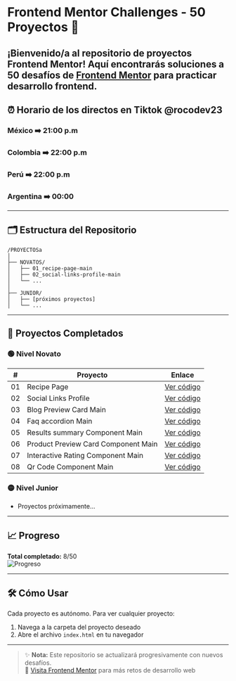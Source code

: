 # Frontend Mentor Challenges - 50 Proyectos 🚀

¡Bienvenido/a al repositorio de proyectos Frontend Mentor! Aquí encontrarás soluciones a **50 desafíos** de [Frontend Mentor](https://www.frontendmentor.io) para practicar desarrollo frontend.
---

## ⏰ Horario de los directos en Tiktok @rocodev23
### México ➡️ 21:00 p.m
### Colombia ➡️ 22:00 p.m
### Perú ➡️ 22:00 p.m
### Argentina ➡️ 00:00

---

## 🗂 Estructura del Repositorio
```text
/PROYECTOSa
│
├── NOVATOS/
│   ├── 01_recipe-page-main
│   ├── 02_social-links-profile-main
│   └── ...
│
├── JUNIOR/
│   ├── [próximos proyectos]
│   └── ...
```
---

## 📌 Proyectos Completados

### 🟢 Nivel Novato
| #   | Proyecto | Enlace |
|-----|----------|--------|
| 01  | Recipe Page | [Ver código](https://github.com/Ledyba-Dev/FRONTEND_MENTOR_50/tree/main/NOVATOS/NOVATOS_CODIGO_TERMINADO/01_recipe-page-main) |
| 02  | Social Links Profile | [Ver código](https://github.com/Ledyba-Dev/FRONTEND_MENTOR_50/tree/main/NOVATOS/NOVATOS_CODIGO_TERMINADO/02_social-links-profile-main) |
| 03  | Blog Preview Card Main | [Ver código](https://github.com/Ledyba-Dev/FRONTEND_MENTOR_50/tree/main/NOVATOS/NOVATOS_CODIGO_TERMINADO/03_blog-preview-card-main) |
| 04  | Faq accordion Main | [Ver código](https://github.com/Ledyba-Dev/FRONTEND_MENTOR_50/tree/main/NOVATOS/04_faq-accordion-main) |
| 05  | Results summary Component Main | [Ver código](https://github.com/Ledyba-Dev/FRONTEND_MENTOR_50/tree/main/NOVATOS/05_results-summary-component-main) |
| 06  | Product Preview Card Component Main | [Ver código](https://github.com/Ledyba-Dev/FRONTEND_MENTOR_50/tree/main/NOVATOS/06_product-preview-card-component-main) |
| 07  | Interactive Rating Component Main | [Ver código](https://github.com/Ledyba-Dev/FRONTEND_MENTOR_50/tree/main/NOVATOS/07_interactive-rating-component-main) |
| 08  | Qr Code Component Main | [Ver código](https://github.com/Ledyba-Dev/FRONTEND_MENTOR_50/tree/main/NOVATOS/08_qr-code-component-main) |

### 🟡 Nivel Junior
* Proyectos próximamente...

---

## 📈 Progreso
**Total completado:** 8/50  
![Progreso](https://img.shields.io/badge/Progreso-8%2F50_(16%25)-brightgreen)

---

## 🛠 Cómo Usar
Cada proyecto es autónomo. Para ver cualquier proyecto:
1. Navega a la carpeta del proyecto deseado
2. Abre el archivo `index.html` en tu navegador

---

> ✨ **Nota:** Este repositorio se actualizará progresivamente con nuevos desafíos.  
> 🔗 [Visita Frontend Mentor](https://www.frontendmentor.io) para más retos de desarrollo web
